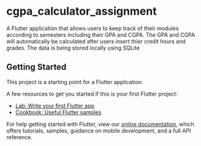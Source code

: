 # cgpa_calculator_assignment

A Flutter application that allows users to keep track of their modules according to semesters including their GPA and CGPA.
The GPA and CGPA will automatically be calculated after users insert thier credit hours and grades.
The data is being stored locally using SQLite

## Getting Started

This project is a starting point for a Flutter application.

A few resources to get you started if this is your first Flutter project:

- [Lab: Write your first Flutter app](https://flutter.dev/docs/get-started/codelab)
- [Cookbook: Useful Flutter samples](https://flutter.dev/docs/cookbook)

For help getting started with Flutter, view our 
[online documentation](https://flutter.dev/docs), which offers tutorials, 
samples, guidance on mobile development, and a full API reference.
